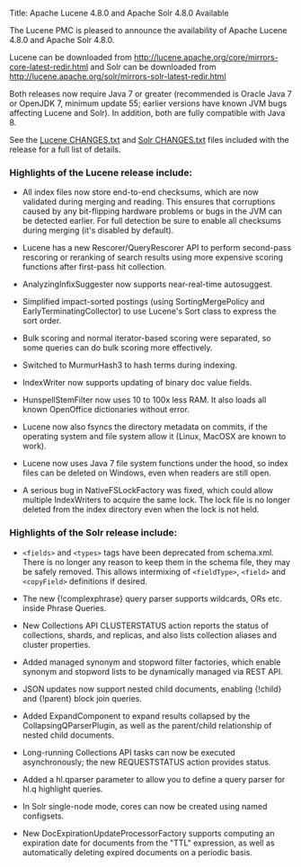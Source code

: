 Title: Apache Lucene 4.8.0 and Apache Solr 4.8.0 Available

The Lucene PMC is pleased to announce the availability
of Apache Lucene 4.8.0 and Apache Solr 4.8.0.

Lucene can be downloaded from <http://lucene.apache.org/core/mirrors-core-latest-redir.html>
and Solr can be downloaded from <http://lucene.apache.org/solr/mirrors-solr-latest-redir.html>

Both releases now require Java 7 or greater (recommended is
Oracle Java 7 or OpenJDK 7, minimum update 55; earlier versions
have known JVM bugs affecting Lucene and Solr). In addition,
both are fully compatible with Java 8.

See the [Lucene CHANGES.txt](/core/4_8_0/changes/Changes.html) and
[Solr CHANGES.txt](/solr/4_8_0/changes/Changes.html) files included
with the release for a full list of details.

### Highlights of the Lucene release include:

* All index files now store end-to-end checksums, which are
  now validated during merging and reading. This ensures that
  corruptions caused by any bit-flipping hardware problems or bugs
  in the JVM can be detected earlier.  For full detection be sure
  to enable all checksums during merging (it's disabled by default).

* Lucene has a new Rescorer/QueryRescorer API to perform second-pass
  rescoring or reranking of search results using more expensive scoring
  functions after first-pass hit collection.

* AnalyzingInfixSuggester now supports near-real-time autosuggest.

* Simplified impact-sorted postings (using SortingMergePolicy and
  EarlyTerminatingCollector) to use Lucene's Sort class
  to express the sort order.

* Bulk scoring and normal iterator-based scoring were separated,
  so some queries can do bulk scoring more effectively.

* Switched to MurmurHash3 to hash terms during indexing.

* IndexWriter now supports updating of binary doc value fields.

* HunspellStemFilter now uses 10 to 100x less RAM. It also loads
  all known OpenOffice dictionaries without error.

* Lucene now also fsyncs the directory metadata on commits, if the
  operating system and file system allow it (Linux, MacOSX are
  known to work).

* Lucene now uses Java 7 file system functions under the hood,
  so index files can be deleted on Windows, even when readers are
  still open.

* A serious bug in NativeFSLockFactory was fixed, which could
  allow multiple IndexWriters to acquire the same lock.  The
  lock file is no longer deleted from the index directory
  even when the lock is not held.

### Highlights of the Solr release include:

* <code class="inline">&lt;fields&gt;</code> and <code class="inline">&lt;types&gt;</code> tags have been deprecated from schema.xml.
  There is no longer any reason to keep them in the schema file,
  they may be safely removed. This allows intermixing of <code class="inline">&lt;fieldType&gt;</code>,
  <code class="inline">&lt;field&gt;</code> and <code class="inline">&lt;copyField&gt;</code> definitions if desired.

* The new \{!complexphrase\} query parser supports wildcards, ORs etc.
  inside Phrase Queries.

* New Collections API CLUSTERSTATUS action reports the status of
  collections, shards, and replicas, and also lists collection
  aliases and cluster properties.

* Added managed synonym and stopword filter factories, which enable
  synonym and stopword lists to be dynamically managed via REST API.

* JSON updates now support nested child documents, enabling \{!child\}
  and \{!parent\} block join queries.

* Added ExpandComponent to expand results collapsed by the
  CollapsingQParserPlugin, as well as the parent/child relationship
  of nested child documents.

* Long-running Collections API tasks can now be executed
  asynchronously; the new REQUESTSTATUS action provides status.

* Added a hl.qparser parameter to allow you to define a query parser
  for hl.q highlight queries.

* In Solr single-node mode, cores can now be created using named
  configsets.

* New DocExpirationUpdateProcessorFactory supports computing an
  expiration date for documents from the "TTL" expression, as well as
  automatically deleting expired documents on a periodic basis.


